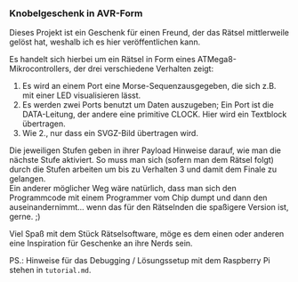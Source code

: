 ### Knobelgeschenk in AVR-Form

Dieses Projekt ist ein Geschenk für einen Freund, der das Rätsel mittlerweile gelöst hat, weshalb ich es hier veröffentlichen kann.

Es handelt sich hierbei um ein Rätsel in Form eines ATMega8-Mikrocontrollers, der drei verschiedene Verhalten zeigt:

1. Es wird an einem Port eine Morse-Sequenzausgegeben, die sich z.B. mit einer LED visualisieren lässt.
2. Es werden zwei Ports benutzt um Daten auszugeben; Ein Port ist die DATA-Leitung, der andere eine primitive CLOCK. Hier wird ein Textblock übertragen.
3. Wie 2., nur dass ein SVGZ-Bild übertragen wird.

Die jeweiligen Stufen geben in ihrer Payload Hinweise darauf, wie man die nächste Stufe aktiviert. So muss man sich (sofern man dem Rätsel folgt) durch die Stufen arbeiten um bis zu Verhalten 3 und damit dem Finale zu gelangen.  
Ein anderer möglicher Weg wäre natürlich, dass man sich den Programmcode mit einem Programmer vom Chip dumpt und dann den auseinandernimmt... wenn das für den Rätselnden die spaßigere Version ist, gerne. ;)

Viel Spaß mit dem Stück Rätselsoftware, möge es dem einen oder anderen eine Inspiration für Geschenke an ihre Nerds sein.

PS.: Hinweise für das Debugging / Lösungssetup mit dem Raspberry Pi stehen in `tutorial.md`.